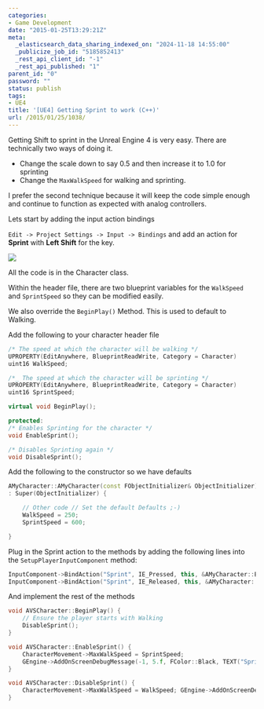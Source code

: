 ```yaml
---
categories:
- Game Development
date: "2015-01-25T13:29:21Z"
meta:
  _elasticsearch_data_sharing_indexed_on: "2024-11-18 14:55:00"
  _publicize_job_id: "5185852413"
  _rest_api_client_id: "-1"
  _rest_api_published: "1"
parent_id: "0"
password: ""
status: publish
tags:
- UE4
title: '[UE4] Getting Sprint to work (C++)'
url: /2015/01/25/1038/
---
```


Getting Shift to sprint in the Unreal Engine 4 is very easy. There are
technically two ways of doing it.

- Change the scale down to say 0.5 and then increase it to 1.0 for sprinting
- Change the `MaxWalkSpeed` for walking and sprinting.

I prefer the second technique because it will keep the code simple enough and
continue to function as expected with analog controllers.

Lets start by adding the input action bindings

`Edit -> Project Settings -> Input -> Bindings` and add an action for **Sprint**
with **Left Shift** for the key.

![](/assets/2015/01/Sprint%2520Keybinding.png)

All the code is in the Character class.

Within the header file, there are two blueprint variables for the `WalkSpeed`
and `SprintSpeed` so they can be modified easily.

We also override the `BeginPlay()` Method. This is used to default to Walking.

Add the following to your character header file

```cpp
/* The speed at which the character will be walking */
UPROPERTY(EditAnywhere, BlueprintReadWrite, Category = Character)
uint16 WalkSpeed;

/*_ The speed at which the character will be sprinting */
UPROPERTY(EditAnywhere, BlueprintReadWrite, Category = Character)
uint16 SprintSpeed;

virtual void BeginPlay();

protected:
/* Enables Sprinting for the character */
void EnableSprint();

/* Disables Sprinting again */
void DisableSprint();
```

Add the following to the constructor so we have defaults

```cpp
AMyCharacter::AMyCharacter(const FObjectInitializer& ObjectInitializer)
: Super(ObjectInitializer) {

    // Other code // Set the default Defaults ;-)
    WalkSpeed = 250;
    SprintSpeed = 600;

}

```

Plug in the Sprint action to the methods by adding the following lines into
the `SetupPlayerInputComponent` method:

```cpp
InputComponent->BindAction("Sprint", IE_Pressed, this, &AMyCharacter::EnableSprint);
InputComponent->BindAction("Sprint", IE_Released, this, &AMyCharacter::DisableSprint);
```

And implement the rest of the methods

```cpp
void AVSCharacter::BeginPlay() {
    // Ensure the player starts with Walking
    DisableSprint();
}

void AVSCharacter::EnableSprint() {
    CharacterMovement->MaxWalkSpeed = SprintSpeed;
    GEngine->AddOnScreenDebugMessage(-1, 5.f, FColor::Black, TEXT("Sprintin"));
}

void AVSCharacter::DisableSprint() {
    CharacterMovement->MaxWalkSpeed = WalkSpeed; GEngine->AddOnScreenDebugMessage(-1, 5.f, FColor::Black, TEXT("Walkin"));
}
```
